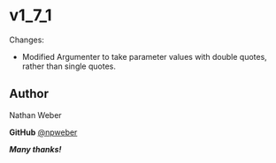 ﻿# v1_7_1

Changes:
- Modified Argumenter to take parameter values with double quotes, rather than single quotes.

 ## **Author**
Nathan Weber

**GitHub** [@npweber](https://github.com/npweber/)

***Many thanks!***


